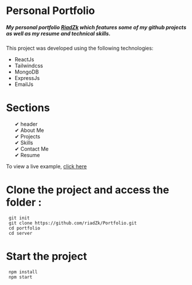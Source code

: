 # Personal Portfolio

<h5>My personal portfolio <a href="https://riadzk.vercel.app/">RiadZk</a> which features some of my github projects as well as my resume and technical skills.</h5>
This project was developed using the following technologies:
<ul>
  <li>ReactJs</li>
  <li>Tailwindcss</li>
  <li>MongoDB</li>
  <li>ExpressJs</li>
  <li>EmailJs</li>
</ul>

# Sections 
<ul>
  ✔ header <br>
  ✔ About Me<br>
  ✔ Projects<br>
  ✔ Skills<br>
  ✔ Contact Me<br>
  ✔ Resume<br>
</ul>
To view a live example, <a href="https://riadzk.vercel.app/">click here</a>



# Clone the project and access the folder :

```
 git init 
 git clone https://github.com/riadZk/Portfolio.git
 cd portfolio
 cd server
```
# Start the project
```
 npm install
 npm start
```

